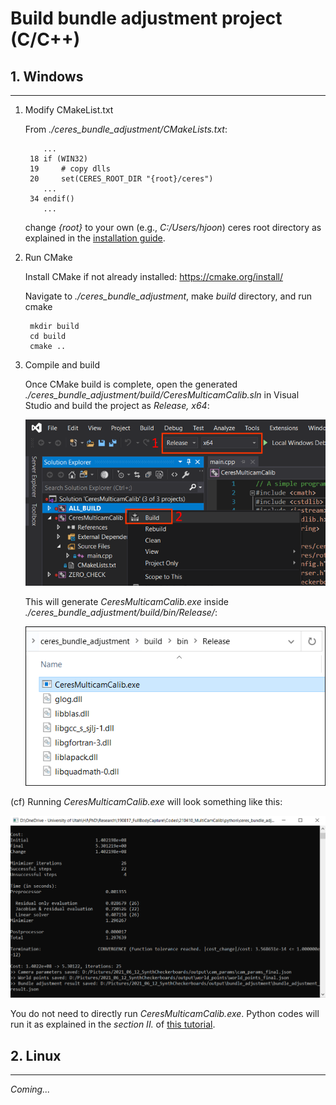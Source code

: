 <h1>Build bundle adjustment project (C/C++)</h1>

<h2>1. Windows</h2>

---

1. Modify CMakeList.txt

    From *./ceres_bundle_adjustment/CMakeLists.txt*:

           ...
        18 if (WIN32)
        19     # copy dlls
        20     set(CERES_ROOT_DIR "{root}/ceres")
           ...
        34 endif()
           ...

    change *{root}* to your own (e.g., *C:/Users/hjoon*) ceres root directory as explained in the [installation guide](./install_windows.md).

2. Run CMake

    Install CMake if not already installed: https://cmake.org/install/

    Navigate to *./ceres_bundle_adjustment*, make *build* directory, and run cmake

        mkdir build
        cd build
        cmake ..

3. Compile and build

    Once CMake build is complete, open the generated *./ceres_bundle_adjustment/build/CeresMulticamCalib.sln* in Visual Studio and build the project as *Release, x64*:

    <img src="./assets/vs_build.png" style="width:600px"/>

    This will generate *CeresMulticamCalib.exe* inside *./ceres_bundle_adjustment/build/bin/Release/*:

    <img src="./assets/vs_build2.png" style="width:500px"/>

(cf) Running *CeresMulticamCalib.exe* will look something like this:

<img src="./assets/bundle_adjustment_exe.png" style="width:800px"/>

You do not need to directly run *CeresMulticamCalib.exe*. Python codes will run it as explained in the *section II.* of [this tutorial](tutorial.md).

<h2>2. Linux</h2>

---

*Coming...*